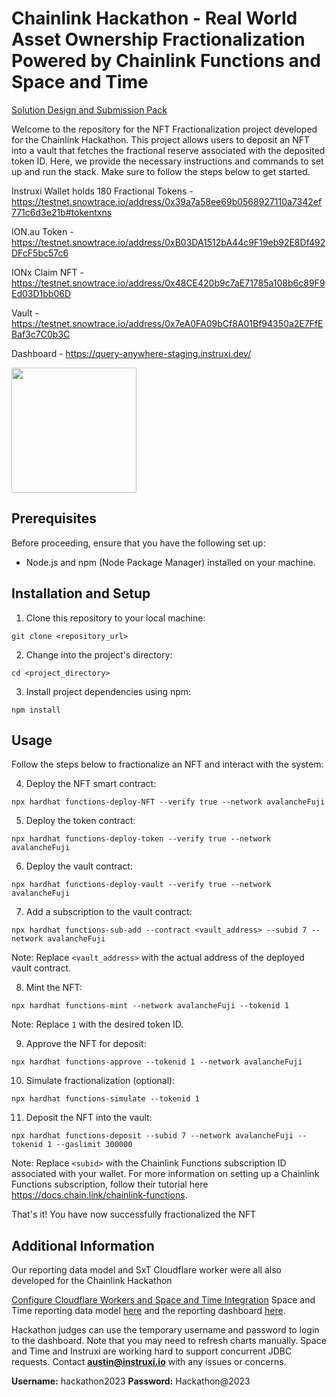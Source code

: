 # Chainlink Hackathon - Real World Asset Ownership Fractionalization Powered by Chainlink Functions and Space and Time

[Solution Design and Submission Pack](https://docs.google.com/presentation/d/1xBJLH-ex_KknDGKJCoek4rDco13qPFPQWELAWgcR5T4/edit#slide=id.g247af4fc729_0_90)

Welcome to the repository for the NFT Fractionalization project developed for the Chainlink Hackathon. This project allows users to deposit an NFT into a vault that fetches the fractional reserve associated with the deposited token ID. Here, we provide the necessary instructions and commands to set up and run the stack. Make sure to follow the steps below to get started.

Instruxi Wallet holds 180 Fractional Tokens - https://testnet.snowtrace.io/address/0x39a7a58ee69b0568927110a7342ef771c6d3e21b#tokentxns

ION.au Token - https://testnet.snowtrace.io/address/0xB03DA1512bA44c9F19eb92E8Df492DFcF5bc57c6

IONx Claim NFT - https://testnet.snowtrace.io/address/0x48CE420b9c7aE71785a108b6c89F9Ed03D1bb06D

Vault - https://testnet.snowtrace.io/address/0x7eA0FA09bCf8A01Bf94350a2E7FfEBaf3c7C0b3C

Dashboard - https://query-anywhere-staging.instruxi.dev/

<img src="https://gateway.pinata.cloud/ipfs/QmPSPuTsWDD2nXNhDwAD4nvF3bAB86zenDZ2cLtYDJ1x8v" alt= "" width="200" height="200">

## Prerequisites

Before proceeding, ensure that you have the following set up:

- Node.js and npm (Node Package Manager) installed on your machine.

## Installation and Setup

1. Clone this repository to your local machine:
```
git clone <repository_url>
```

2. Change into the project's directory:
```
cd <project_directory>
```

3. Install project dependencies using npm:
```
npm install
```

## Usage

Follow the steps below to fractionalize an NFT and interact with the system:

4. Deploy the NFT smart contract:
```
npx hardhat functions-deploy-NFT --verify true --network avalancheFuji
```

5. Deploy the token contract:
```
npx hardhat functions-deploy-token --verify true --network avalancheFuji
```

6. Deploy the vault contract:
```
npx hardhat functions-deploy-vault --verify true --network avalancheFuji
```

7. Add a subscription to the vault contract:
```
npx hardhat functions-sub-add --contract <vault_address> --subid 7 --network avalancheFuji
```
Note: Replace ```<vault_address>``` with the actual address of the deployed vault contract.

8. Mint the NFT:
```
npx hardhat functions-mint --network avalancheFuji --tokenid 1
```
Note: Replace ```1``` with the desired token ID.

9. Approve the NFT for deposit:
```
npx hardhat functions-approve --tokenid 1 --network avalancheFuji
```

10. Simulate fractionalization (optional): 
```
npx hardhat functions-simulate --tokenid 1
```

11. Deposit the NFT into the vault:
```
npx hardhat functions-deposit --subid 7 --network avalancheFuji --tokenid 1 --gaslimit 300000
```
   
   Note: Replace ```<subid>``` with the Chainlink Functions subscription ID associated with your wallet. For more information on setting up a Chainlink Functions subscription, follow their tutorial here https://docs.chain.link/chainlink-functions.

That's it! You have now successfully fractionalized the NFT

## Additional Information

Our reporting data model and SxT Cloudflare worker were all also developed for the Chainlink Hackathon

[Configure Cloudflare Workers and Space and Time Integration](https://github.com/instruxi-io/cloudfare-sxt-functions)
Space and Time reporting data model [here](https://github.com/instruxi-io/fractional-token-data-model) and the reporting dashboard [here](https://query-anywhere-staging.instruxi.dev/). 

Hackathon judges can use the temporary username and password to login to the dashboard. Note that you may need to refresh charts manually. Space and Time and Instruxi are working hard to support concurrent JDBC requests. Contact **austin@instruxi.io** with any issues or concerns.

**Username:**  hackathon2023
**Password:**  Hackathon@2023